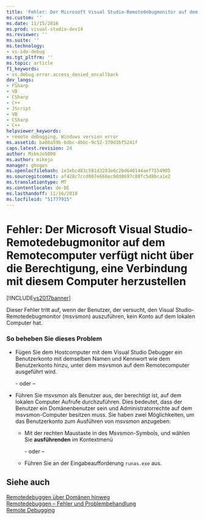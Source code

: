 ```yaml
---
title: 'Fehler: Der Microsoft Visual Studio-Remotedebugmonitor auf dem Remotecomputer ist nicht berechtigt, die mit diesem Computer herstellen | Microsoft-Dokumentation'
ms.custom: ''
ms.date: 11/15/2016
ms.prod: visual-studio-dev14
ms.reviewer: ''
ms.suite: ''
ms.technology:
- vs-ide-debug
ms.tgt_pltfrm: ''
ms.topic: article
f1_keywords:
- vs.debug.error.access_denied_oncallback
dev_langs:
- FSharp
- VB
- CSharp
- C++
- JScript
- VB
- CSharp
- C++
helpviewer_keywords:
- remote debugging, Windows version error
ms.assetid: ba08a59b-6dbc-4bbc-9c52-379d3bf5241f
caps.latest.revision: 24
author: MikeJo5000
ms.author: mikejo
manager: ghogen
ms.openlocfilehash: 1e3ebc483c581d3283e6c2bd640144aef7554905
ms.sourcegitcommit: af428c7ccd007e668ec0dd8697c88fc5d8bca1e2
ms.translationtype: MT
ms.contentlocale: de-DE
ms.lasthandoff: 11/16/2018
ms.locfileid: "51777915"
---
```

# <a name="error-the-microsoft-visual-studio-remote-debugging-monitor-on-the-remote-computer-does-not-have-permission-to-connect-to-this-computer"></a>Fehler: Der Microsoft Visual Studio-Remotedebugmonitor auf dem Remotecomputer verfügt nicht über die Berechtigung, eine Verbindung mit diesem Computer herzustellen
[!INCLUDE[vs2017banner](../includes/vs2017banner.md)]

Dieser Fehler tritt auf, wenn der Benutzer, der versucht, den Visual Studio-Remotedebugmonitor (msvsmon) auszuführen, kein Konto auf dem lokalen Computer hat.  
  
### <a name="to-fix-this-problem"></a>So beheben Sie dieses Problem  
  
- Fügen Sie dem Hostcomputer mit dem Visual Studio Debugger ein Benutzerkonto mit demselben Namen und Kennwort wie dem Benutzerkonto hinzu, unter dem msvsmon auf dem Remotecomputer ausgeführt wird.  
  
   \- oder –  
  
- Führen Sie msvsmon als Benutzer aus, der berechtigt ist, auf dem lokalen Computer Aufrufe durchzuführen. Dies bedeutet, dass der Benutzer ein Domänenbenutzer sein und Administratorrechte auf dem msvsmon-Computer besitzen muss.  Sie haben zwei Möglichkeiten, um das Benutzerkonto zum Ausführen von msvsmon anzugeben:  
  
  - Mit der rechten Maustaste in des Msvsmon-Symbols, und wählen Sie **ausführenden** im Kontextmenü  
  
    \- oder –  
  
  - Führen Sie an der Eingabeaufforderung `runas.exe` aus.  
  
## <a name="see-also"></a>Siehe auch  
 [Remotedebuggen über Domänen hinweg](http://msdn.microsoft.com/library/8e697ce1-55e8-4ab0-a05f-f87225e2f29b)   
 [Remotedebuggen – Fehler und Problembehandlung](../debugger/remote-debugging-errors-and-troubleshooting.md)   
 [Remote Debugging](../debugger/remote-debugging.md)



